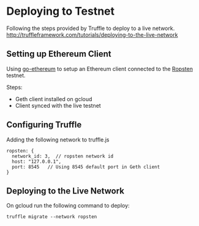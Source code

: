 # Deploying to Testnet

Following the steps provided by Truffle to deploy to a live network.
http://truffleframework.com/tutorials/deploying-to-the-live-network

## Setting up Ethereum Client

Using [go-ethereum](https://github.com/ethereum/go-ethereum) to setup an Ethereum client connected to the [Ropsten](https://github.com/ethereum/ropsten) testnet.

Steps:
* Geth client installed on gcloud
* Client synced with the live testnet

## Configuring Truffle

Adding the following network to truffle.js

```
ropsten: {
  network_id: 3,  // ropsten network id
  host: "127.0.0.1",
  port: 8545   // Using 8545 default port in Geth client
}
```

## Deploying to the Live Network

On gcloud run the following command to deploy:

```
truffle migrate --network ropsten
```